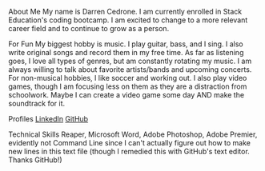 About Me
My name is Darren Cedrone. I am currently enrolled in Stack Education's coding bootcamp. I am excited to change to a more relevant career field and to continue to grow as a person.

For Fun
My biggest hobby is music. I play guitar, bass, and I sing. I also write original songs and record them in my free time. As far as listening goes, I love all types of genres, but am constantly rotating my music. I am always willing to talk about favorite artists/bands and upcoming concerts. For non-musical hobbies, I like soccer and working out. I also play video games, though I am focusing less on them as they are a distraction from schoolwork. Maybe I can create a video game some day AND make the soundtrack for it.

Profiles
[LinkedIn](https://www.linkedin.com/in/darren-cedrone-164409137)
[GitHub](https://github.com/darrencedrone)

Technical Skills
Reaper, Microsoft Word, Adobe Photoshop, Adobe Premier, evidently not Command Line since I can't actually figure out how to make new lines in this text file (though I remedied this with GitHub's text editor. Thanks GitHub!)